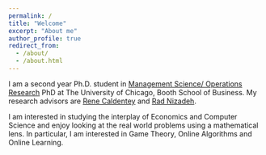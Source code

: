 ```yaml
---
permalink: /
title: "Welcome"
excerpt: "About me"
author_profile: true
redirect_from: 
  - /about/
  - /about.html
---
```


I am a second year Ph.D. student in [Management Science/ Operations Research](https://www.chicagobooth.edu/phd/dissertation-areas/management-science-and-operations-management) PhD at The University of Chicago, Booth School of Business. My research advisors are [Rene Caldentey](https://faculty.chicagobooth.edu/rene-caldentey?_ga=2.143548341.1856357377.1668716911-1774430081.1668716911&_gl=1*ua7x8l*_ga*MTc3NDQzMDA4MS4xNjY4NzE2OTEx*_ga_PDRJWHFTEV*MTY2ODczMDAxNC4yLjEuMTY2ODczMDQxOC4zNC4wLjA.) and [Rad Nizadeh](https://faculty.chicagobooth.edu/rad-niazadeh).

I am interested in studying the interplay of Economics and Computer Science and enjoy looking at the real world problems using a mathematical lens. In particular, I am interested in Game Theory, Online Algorithms and Online Learning.
